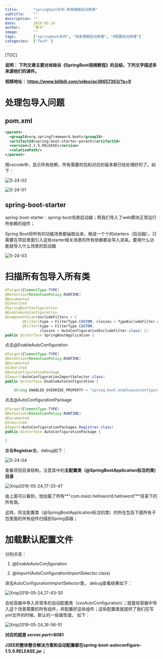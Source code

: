 ```yaml
---
title:       "springboot系列-简单理解启动原理"
subtitle:    ""
description: ""
date:        2019-05-24
author:      "麦子"
image:       ""
tags:        ["springboot系列", "简单理解启动原理", "0配置启动原理"]
categories:  ["Tech" ]
---
```


[TOC]

**说明： 下列文章主要对尚硅谷《SpringBoot视频教程》的总结，下列文字描述多来源他们的课件。**

**视频地址： https://www.bilibili.com/video/av38657363/?p=9**

# 处理包导入问题

## pom.xml

```xml
<parent>
  <groupId>org.springframework.boot</groupId>
  <artifactId>spring-boot-starter-parent</artifactId>
  <version>2.1.5.RELEASE</version>
  <relativePath/> 
</parent>
```

用vscode中，显示所有依赖，所有需要的包和对应的版本都已经处理好的了。如下：

![5-24-02](/img/5-24-02.png)

![5-24-01](/img/5-24-01.png)

## spring-boot-starter

spring-boot-starter：spring-boot场景启动器；帮我们导入了web模块正常运行所依赖的组件；

Spring Boot将所有的功能场景都抽取出来，做成一个个的starters（启动器），只需要在项目里面引入这些starter相关场景的所有依赖都会导入进来。要用什么功能就导入什么场景的启动器

![5-24-03](/img/5-24-03.png)

# 扫描所有包导入所有类

```java
@Target(ElementType.TYPE)
@Retention(RetentionPolicy.RUNTIME)
@Documented
@Inherited
@SpringBootConfiguration
@EnableAutoConfiguration
@ComponentScan(excludeFilters = {
		@Filter(type = FilterType.CUSTOM, classes = TypeExcludeFilter.class),
		@Filter(type = FilterType.CUSTOM,
				classes = AutoConfigurationExcludeFilter.class) })
public @interface SpringBootApplication {
```

点击@EnableAutoConfiguration

```java
@Target(ElementType.TYPE)
@Retention(RetentionPolicy.RUNTIME)
@Documented
@Inherited
@AutoConfigurationPackage
@Import(AutoConfigurationImportSelector.class)
public @interface EnableAutoConfiguration {

	String ENABLED_OVERRIDE_PROPERTY = "spring.boot.enableautoconfiguration";
```

点击@AutoConfigurationPackage

```java
@Target(ElementType.TYPE)
@Retention(RetentionPolicy.RUNTIME)
@Documented
@Inherited
@Import(AutoConfigurationPackages.Registrar.class)
public @interface AutoConfigurationPackage {

}
```

查看**Registrar**类，debug如下：

![5-24-04](/img/5-24-04.png)

查看项目目录结构，注意其中的**主配置类（@SpringBootApplication标注的类）目录**

![Xnip2019-05-24_17-33-47](/img/Xnip2019-05-24_17-33-47.png)

由上面可以看到，他加载了所有**"com.maizi.helloworld.helloword"**目录下的所有类。

这样，将主配置类（@SpringBootApplication标注的类）的所在包及下面所有子包里面的所有组件扫描到Spring容器；

# 加载默认配置文件

分别点击：

1. @*EnableAutoConfiguration*

2.  @*Import*(AutoConfigurationImportSelector.class)

 进去AutoConfigurationImportSelector类， debug查看结果如下：

![Xnip2019-05-24_17-43-30](/img/Xnip2019-05-24_17-43-30.png)

会给容器中导入非常多的自动配置类（xxxAutoConfiguration）；就是给容器中导入这个场景需要的所有组件，并配置好这些组件；这些配置类就提供了我们在写yml文件的时候，默认的一些属性值， 如下：

![Xnip2019-05-24_16-56-51](/img/Xnip2019-05-24_16-56-51.png)

**对应的就是   *server.port*=8081** 

**J2EE的整体整合解决方案和自动配置都在spring-boot-autoconfigure-1.5.9.RELEASE.jar；**